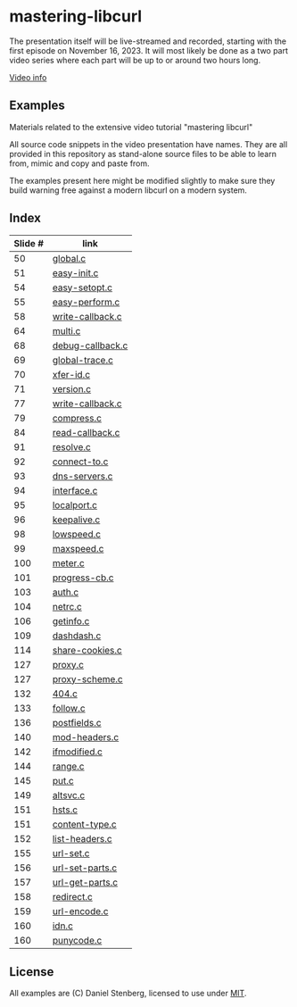 # mastering-libcurl

The presentation itself will be live-streamed and recorded, starting
with the first episode on November 16, 2023. It will most likely be
done as a two part video series where each part will be up to or around
two hours long.

[Video info](https://daniel.haxx.se/blog/2023/11/01/mastering-libcurl/)

## Examples

Materials related to the extensive video tutorial "mastering libcurl"

All source code snippets in the video presentation have names. They are all
provided in this repository as stand-alone source files to be able to learn
from, mimic and copy and paste from.

The examples present here might be modified slightly to make sure they
build warning free against a modern libcurl on a modern system.

## Index

| Slide # | link                                 |
|---------|--------------------------------------|
| 50      | [global.c](global.c)                 |
| 51      | [easy-init.c](easy-init.c)           |
| 54      | [easy-setopt.c](easy-setopt.c)       |
| 55      | [easy-perform.c](easy-perform.c)     |
| 58      | [write-callback.c](write-callback.c) |
| 64      | [multi.c](multi.c)                   |
| 68      | [debug-callback.c](debug-callback.c) |
| 69      | [global-trace.c](global-trace.c)     |
| 70      | [xfer-id.c](xfer-id.c)               |
| 71      | [version.c](version.c)               |
| 77      | [write-callback.c](write-callback.c) |
| 79      | [compress.c](compress.c)             |
| 84      | [read-callback.c](read-callback.c)   |
| 91      | [resolve.c](resolve.c)               |
| 92      | [connect-to.c](connect-to.c)         |
| 93      | [dns-servers.c](dns-servers.c)       |
| 94      | [interface.c](interface.c)           |
| 95      | [localport.c](localport.c)           |
| 96      | [keepalive.c](keepalive.c)           |
| 98      | [lowspeed.c](lowspeed.c)             |
| 99      | [maxspeed.c](maxspeed.c)             |
| 100     | [meter.c](meter.c)                   |
| 101     | [progress-cb.c](progress-cb.c)       |
| 103     | [auth.c](auth.c)                     |
| 104     | [netrc.c](netrc.c)                   |
| 106     | [getinfo.c](getinfo.c)               |
| 109     | [dashdash.c](dashdash.c)             |
| 114     | [share-cookies.c](share-cookies.c)   |
| 127     | [proxy.c](proxy.c)                   |
| 127     | [proxy-scheme.c](proxy-scheme.c)     |
| 132     | [404.c](404.c)                       |
| 133     | [follow.c](follow.c)                 |
| 136     | [postfields.c](postfields.c)         |
| 140     | [mod-headers.c](mod-headers.c)       |
| 142     | [ifmodified.c](ifmodified.c)         |
| 144     | [range.c](range.c)                   |
| 145     | [put.c](put.c)                       |
| 149     | [altsvc.c](altsvc.c)                 |
| 151     | [hsts.c](hsts.c)                     |
| 151     | [content-type.c](content-type.c)     |
| 152     | [list-headers.c](list-headers.c)     |
| 155     | [url-set.c](url-set.c)               |
| 156     | [url-set-parts.c](url-set-parts.c)   |
| 157     | [url-get-parts.c](url-get-parts.c)   |
| 158     | [redirect.c](redirect.c)             |
| 159     | [url-encode.c](url-encode.c)         |
| 160     | [idn.c](idn.c)                       |
| 160     | [punycode.c](punycode.c)             |

## License

All examples are (C) Daniel Stenberg, licensed to use under [MIT](LICENSE).
